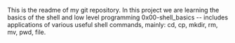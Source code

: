 This is the readme of my git repository.
In this project we are learning the basics of the shell and low level programming
0x00-shell_basics -- includes applications of various useful shell commands, mainly: cd, cp, mkdir, rm, mv, pwd, file.

